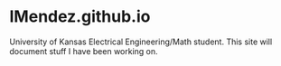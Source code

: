 # IMendez.github.io
University of Kansas Electrical Engineering/Math student. This site will document stuff I have been working on.
